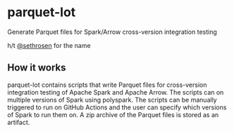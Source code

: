 # parquet-lot
Generate Parquet files for Spark/Arrow cross-version integration testing

h/t [@sethrosen](https://twitter.com/sethrosen/status/1354612746990604295) for the name

## How it works
parquet-lot contains scripts that write Parquet files for cross-version integration testing of Apache Spark and Apache Arrow. The scripts can on multiple versions of Spark using polyspark. The scripts can be manually triggered to run on GitHub Actions and the user can specify which versions of Spark to run them on. A zip archive of the Parquet files is stored as an artifact.
